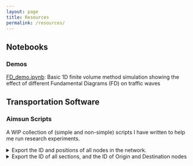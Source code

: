 ```yaml
---
layout: page
title: Resources
permalink: /resources/
---
```

## Notebooks

### Demos

[FD_demo.ipynb][fd_demo]: Basic 1D finite volume method simulation showing the effect of different Fundamental Diagrams (FD) on traffic waves

## Transportation Software

### Aimsun Scripts

A WIP collection of (simple and non-simple) scripts I have written to help me run research experiments.

<details>
	<summary>Export the ID and positions of all nodes in the network.</summary>

	{% highlight python %}
destination_file_path = "C:/Nodes.txt"
file = open( destination_file_path, 'w' )

file.write( "ID,xPos,yPos" )
file.write("\n")

# Iterate over all the nodes in the network.
sectionType = model.getType( "GKNode" )
for types in model.getCatalog().getUsedSubTypesFromType( sectionType ):
	for node in types.values():
		coord = node.getPolygon().centroid()
		xPos = coord.x
		yPos = coord.y
		file.write( "%i,%s,%s" % (node.getId(), xPos, yPos) )
		file.write("\n")
file.close()
print ("Done")
	{% endhighlight %}
</details>

<details>
	<summary>Export the ID of all sections, and the ID of Origin and Destination nodes</summary>

	{% highlight python %}
destination_file_path = "C:/Sections.txt"
file = open( destination_file_path, 'w' )

file.write( "Id,O_id,D_id" )
file.write("\n")

# Iterate over all the sections in the network.
sectionType = model.getType( "GKSection" )
for types in model.getCatalog().getUsedSubTypesFromType( sectionType ):
	for section in types.values():
		# find the origin and destination of each section
		orig = section.getOrigin()
		dest = section.getDestination()

		# cases for sections on the edge of the network
		if orig is None:
			origId = -1
		else:
			origId = orig.getId()

		if dest is None:
			destId = -1
		else:
			destId = dest.getId()

		file.write( "%i,%i,%i" % (section.getId(), origId, destId))
		file.write("\n")
file.close()
print ("Done")
	{% endhighlight %}
</details>

[fd_demo]: https://nbviewer.org/urls/www.dawsondo.net/assets/notebooks/FD_demo.ipynb
